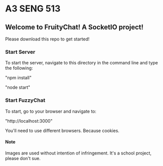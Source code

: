# A3 SENG 513
## Welcome to FruityChat! A SocketIO project!

Please download this repo to get started!

### Start Server

To start the server, navigate to this directory in the command line and type the following:

"npm install"

"node start"

### Start FuzzyChat

To start, go to your browser and navigate to:

"http://localhost:3000"

You'll need to use different browsers. Because cookies.

#### Note

Images are used without intention of infringement.
It's a school project, please don't sue.
